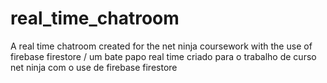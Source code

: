 # real_time_chatroom
A real time chatroom created for the net ninja coursework with the use of firebase firestore / um bate papo real time criado para o trabalho de curso net ninja com o use de firebase firestore
